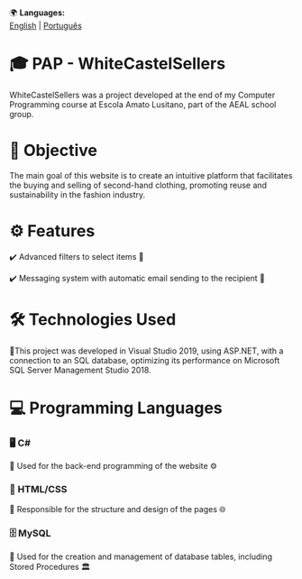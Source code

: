 🌍 **Languages:**  
[English](README.md) | [Português](README.pt.md)

# 🎓 PAP - WhiteCastelSellers

WhiteCastelSellers was a project developed at the end of my Computer Programming course at Escola Amato Lusitano, part of the AEAL school group.
# 🎯 Objective

The main goal of this website is to create an intuitive platform that facilitates the buying and selling of second-hand clothing, promoting reuse and sustainability in the fashion industry.
# ⚙️ Features

 ✔️ Advanced filters to select items 📌
 
 ✔️ Messaging system with automatic email sending to the recipient 📩
# 🛠️ Technologies Used

🔹This project was developed in Visual Studio 2019, using ASP.NET, with a connection to an SQL database, optimizing its performance on Microsoft SQL Server Management Studio 2018.
# 💻 Programming Languages
### 🖥️ C#

 🔹 Used for the back-end programming of the website ⚙️
### 🎨 HTML/CSS

🔹 Responsible for the structure and design of the pages 🌐
 ### 🗄️ MySQL

 🔹 Used for the creation and management of database tables, including Stored Procedures 🏛️
